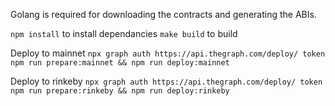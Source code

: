 Golang is required for downloading the contracts and generating the ABIs.

`npm install` to install dependancies
`make build` to build

Deploy to mainnet
`npx graph auth https://api.thegraph.com/deploy/ token`
`npm run prepare:mainnet && npm run deploy:mainnet`

Deploy to rinkeby
`npx graph auth https://api.thegraph.com/deploy/ token`
`npm run prepare:rinkeby && npm run deploy:rinkeby`